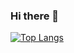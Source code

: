 ### Hi there 👋
[![Top Langs](https://github-readme-stats.vercel.app/api/top-langs/?username=Rapib)](https://github.com/Rapib/github-readme-stats)
<!--
**Rapib/Rapib** is a ✨ _special_ ✨ repository because its `README.md` (this file) appears on your GitHub profile.

Here are some ideas to get you started:

- 🔭 I’m currently working on ...
- 🌱 I’m currently learning ...
- 👯 I’m looking to collaborate on ...
- 🤔 I’m looking for help with ...
- 💬 Ask me about ...
- 📫 How to reach me: ...
- 😄 Pronouns: ...
- ⚡ Fun fact: ...
-->
